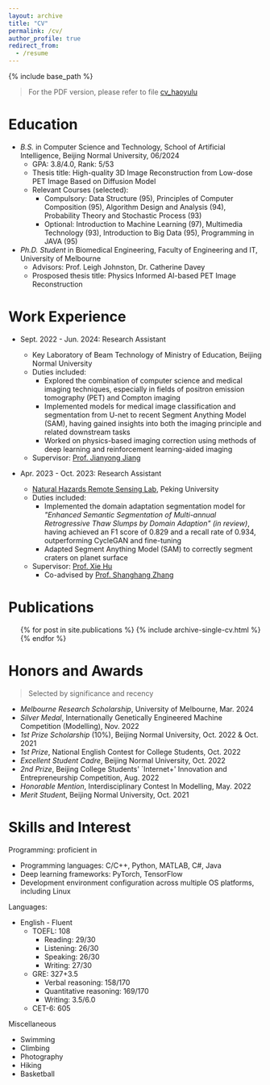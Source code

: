 ```yaml
---
layout: archive
title: "CV"
permalink: /cv/
author_profile: true
redirect_from:
  - /resume
---
```


{% include base_path %}

> For the PDF version, please refer to file [cv_haoyulu](/files/cv_haoyulu.pdf)

Education
======
* *B.S.* in Computer Science and Technology, School of Artificial Intelligence, Beijing Normal University, 06/2024
  * GPA: 3.8/4.0, Rank: 5/53
  * Thesis title: High-quality 3D Image Reconstruction from Low-dose PET Image Based on Diffusion Model
  * Relevant Courses (selected): 
    * Compulsory: Data Structure (95), Principles of Computer Composition (95), Algorithm Design and Analysis (94), Probability Theory and Stochastic Process (93)
    * Optional: Introduction to Machine Learning (97), Multimedia Technology (93), Introduction to Big Data (95), Programming in JAVA (95)
* *Ph.D. Student* in Biomedical Engineering, Faculty of Engineering and IT, University of Melbourne
  * Advisors: Prof. Leigh Johnston, Dr. Catherine Davey
  * Prosposed thesis title: Physics Informed AI-based PET Image Reconstruction

Work Experience
======
* Sept. 2022 - Jun. 2024: Research Assistant
  * Key Laboratory of Beam Technology of Ministry of Education, Beijing Normal University
  * Duties included:
    * Explored the combination of computer science and medical imaging techniques, especially in fields of positron emission tomography (PET) and Compton imaging
    * Implemented models for medical image classification and segmentation from U-net to recent Segment Anything Model (SAM), having gained insights into both the imaging principle and related downstream tasks
    * Worked on physics-based imaging correction using methods of deep learning and reinforcement learning-aided imaging
  * Supervisor: [Prof. Jianyong Jiang](https://scholar.google.com/citations?user=qput_McAAAAJ&hl=en&oi=ao)

* Apr. 2023 - Oct. 2023: Research Assistant
  * [Natural Hazards Remote Sensing Lab](https://gsprs-pku.github.io/), Peking University
  * Duties included:
    * Implemented the domain adaptation segmentation model for *"Enhanced Semantic Segmentation of Multi-annual Retrogressive Thaw Slumps by Domain Adaption" (in review)*, having achieved an F1 score of 0.829 and a recall rate of 0.934, outperforming CycleGAN and fine-tuning
    * Adapted Segment Anything Model (SAM) to correctly segment craters on planet surface
  * Supervisor: [Prof. Xie Hu](https://sites.google.com/site/xiehusar/)
    * Co-advised by [Prof. Shanghang Zhang](https://www.shanghangzhang.com/)

Publications
======
  <ul>{% for post in site.publications %}
    {% include archive-single-cv.html %}
  {% endfor %}</ul>

Honors and Awards
======
> Selected by significance and recency

* *Melbourne Research Scholarship*, University of Melbourne, Mar. 2024
* *Silver Medal*, Internationally Genetically Engineered Machine Competition (Modelling), Nov. 2022
* *1st Prize Scholarship* (10%), Beijing Normal University, Oct. 2022 & Oct. 2021
* *1st Prize*, National English Contest for College Students, Oct. 2022
* *Excellent Student Cadre*, Beijing Normal University, Oct. 2022
* *2nd Prize*, Beijing College Students' `Internet+' Innovation and Entrepreneurship Competition, Aug. 2022
* *Honorable Mention*, Interdisciplinary Contest In Modelling, May. 2022
* *Merit Studen*t, Beijing Normal University, Oct. 2021

Skills and Interest
======
Programming: proficient in
  * Programming languages: C/C++, Python, MATLAB, C#, Java
  * Deep learning frameworks: PyTorch, TensorFlow
  * Development environment configuration across multiple OS platforms, including Linux

Languages: 
  * English - Fluent
    * TOEFL: 108
      * Reading: 29/30
      * Listening: 26/30
      * Speaking: 26/30
      * Writing: 27/30
    * GRE: 327+3.5
      * Verbal reasoning: 158/170
      * Quantitative reasoning: 169/170
      * Writing: 3.5/6.0
    * CET-6: 605

Miscellaneous
  * Swimming
  * Climbing
  * Photography
  * Hiking
  * Basketball
  
<!-- Talks
======
  <ul>{% for post in site.talks %}
    {% include archive-single-talk-cv.html %}
  {% endfor %}</ul> -->
  
<!-- Teaching
======
  <ul>{% for post in site.teaching %}
    {% include archive-single-cv.html %}
  {% endfor %}</ul> -->
  
<!-- Service and leadership
======
* Currently signed in to 43 different slack teams -->
